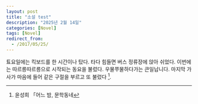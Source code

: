```yaml
---
layout: post
title: "소설 test"
description: "2025년 2월 14일"
categories: [Novel]
tags: [Novel]
redirect_from:
  - /2017/05/25/
---
```

툐요일에는 킥보드를 한 시간이나 탔다. 타다 힘들면 버스 정류장에 앉아 쉬었다.
이번에는 따르릉따르릉으로 시작되는 동요을 불렀다. 우물쭈물하다가는 큰일납니다. 마지막 가사가 마음에 들어 같은 구절을 부르고 또 불렀다 [^1].

[^1]: 윤성희 「어느 밤, 문학동네

